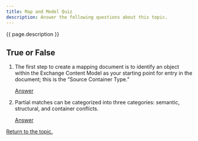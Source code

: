 ```yaml
---
title: Map and Model Quiz
description: Answer the following questions about this topic.
---
```


{{ page.description }}

## True or False

1. The first step to create a mapping document is to identify an object within the Exchange Content Model as your starting point for entry in the document; this is the “Source Container Type.”

    [Answer](/training/iepd-developer/simple-iepd-tutorial/answer-01)

1. Partial matches can be categorized into three categories: semantic, structural, and container conflicts.

    [Answer](/training/iepd-developer/simple-iepd-tutorial/answer-02)

[Return to the topic.](/training/iepd-developer/simple-iepd-tutorial/#knowledge-check)